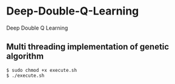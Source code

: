 # Deep-Double-Q-Learning
Deep Double Q Learning

## Multi threading implementation of genetic algorithm
```shell
$ sudo chmod +x execute.sh
$ ./execute.sh
```